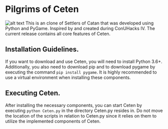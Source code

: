 # Pilgrims of Ceten
![alt text](https://i.imgur.com/Pvb13AI.png)
This is an clone of Settlers of Catan that was developed using Python and PyGame. Inspired by and created during ConUHacks IV. The current release contains all core features of Ceten.

## Installation Guidelines.
If you want to download and use Ceten, you will need to install Python 3.6+. Additionally, you also need to download pip and to download pygame by executing the command `pip install pygame`. It is highly recommended to use a virtual environment when installing these components.

## Executing Ceten.
After installing the necessary components, you can start Ceten by executing `python Ceten.py` in the directory Ceten.py resides in. Do not move the location of the scripts in relation to Ceten.py since it relies on them to utilize the implemented components of Ceten.
